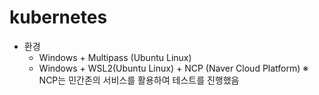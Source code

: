 # kubernetes
- 환경
  - Windows + Multipass (Ubuntu Linux)
  - Windows + WSL2(Ubuntu Linux) + NCP (Naver Cloud Platform)
※ NCP는 민간존의 서비스를 활용하여 테스트를 진행했음


